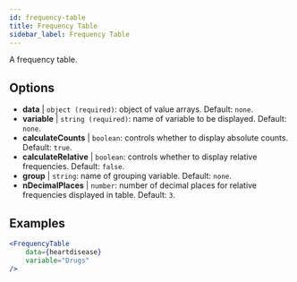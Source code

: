 ```yaml
---
id: frequency-table
title: Frequency Table
sidebar_label: Frequency Table
---
```


A frequency table.

## Options

* __data__ | `object (required)`: object of value arrays. Default: `none`.
* __variable__ | `string (required)`: name of variable to be displayed. Default: `none`.
* __calculateCounts__ | `boolean`: controls whether to display absolute counts. Default: `true`.
* __calculateRelative__ | `boolean`: controls whether to display relative frequencies. Default: `false`.
* __group__ | `string`: name of grouping variable. Default: `none`.
* __nDecimalPlaces__ | `number`: number of decimal places for relative frequencies displayed in table. Default: `3`.


## Examples

```jsx live
<FrequencyTable
    data={heartdisease} 
    variable="Drugs"
/>
```
